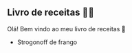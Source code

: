 ## Livro de receitas :woman_cook:

Olá! Bem vindo ao meu livro de receitas :wave:

- Strogonoff de frango